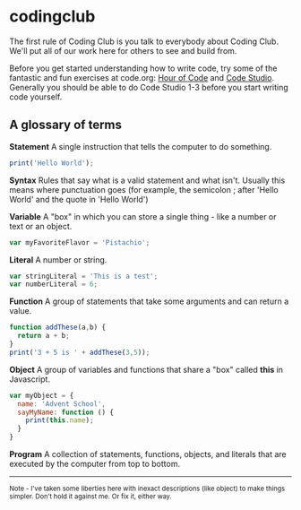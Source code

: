 # codingclub

The first rule of Coding Club is you talk to everybody about Coding Club. We'll put all of our work here for others to see and build from.

Before you get started understanding how to write code, try some of the fantastic and fun exercises at code.org: [Hour of Code](https://code.org/learn) and [Code Studio](https://studio.code.org/). Generally you should be able to do Code Studio 1-3 before you start writing code yourself.

A glossary of terms
-------------------

**Statement** A single instruction that tells the computer to do something.
```Javascript
print('Hello World');
```

**Syntax** Rules that say what is a valid statement and what isn't. Usually this means where punctuation goes (for example, the semicolon ; after 'Hello World' and the quote in 'Hello World')

**Variable** A "box" in which you can store a single thing - like a number or text or an object.
```Javascript
var myFavoriteFlavor = 'Pistachio';
```

**Literal** A number or string.
```Javascript
var stringLiteral = 'This is a test';
var numberLiteral = 6;
```

**Function** A group of statements that take some arguments and can return a value.
```Javascript
function addThese(a,b) {
  return a + b;
}
print('3 + 5 is ' + addThese(3,5));
```

**Object** A group of variables and functions that share a "box" called **this** in Javascript.
```Javascript
var myObject = {
  name: 'Advent School',
  sayMyName: function () {
    print(this.name);
  }
}
```

**Program** A collection of statements, functions, objects, and literals that are executed by the computer from top to bottom.

<hr/>
<sub>Note - I've taken some liberties here with inexact descriptions (like object) to make things simpler. Don't hold it against me. Or fix it, either way.</sub>
